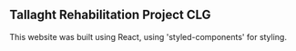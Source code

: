 ## Tallaght Rehabilitation Project CLG

This website was built using React, using 'styled-components' for styling.
